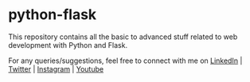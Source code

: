# python-flask
This repository contains all the basic to advanced stuff related to web development with Python and Flask.

For any queries/suggestions, feel free to connect with me on  [LinkedIn](https://www.linkedin.com/in/lakshmi-sowjanya-garapati/) | [Twitter](https://twitter.com/sowjanya_25) | [Instagram](https://www.instagram.com/hello.techie/) | [Youtube](https://www.youtube.com/channel/UCaR4r8FwrUoYCqnY2ae9GIg)
